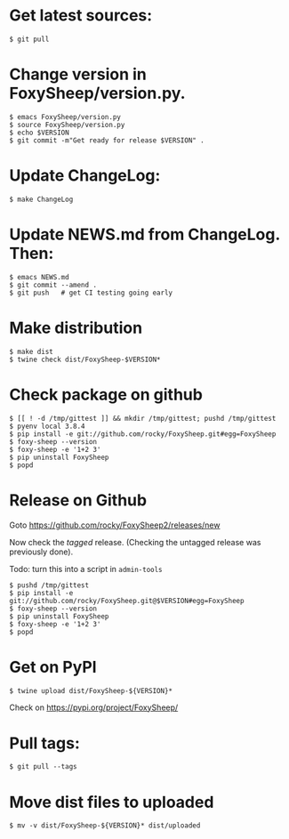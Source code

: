 # Get latest sources:

    $ git pull

# Change version in FoxySheep/version.py.

    $ emacs FoxySheep/version.py
    $ source FoxySheep/version.py
    $ echo $VERSION
    $ git commit -m"Get ready for release $VERSION" .


# Update ChangeLog:

    $ make ChangeLog

#  Update NEWS.md from ChangeLog. Then:

    $ emacs NEWS.md
    $ git commit --amend .
    $ git push   # get CI testing going early

# Make distribution

    $ make dist
	$ twine check dist/FoxySheep-$VERSION*

# Check package on github

	$ [[ ! -d /tmp/gittest ]] && mkdir /tmp/gittest; pushd /tmp/gittest
	$ pyenv local 3.8.4
	$ pip install -e git://github.com/rocky/FoxySheep.git#egg=FoxySheep
	$ foxy-sheep --version
	$ foxy-sheep -e '1+2 3'
	$ pip uninstall FoxySheep
	$ popd

# Release on Github

Goto https://github.com/rocky/FoxySheep2/releases/new

Now check the *tagged* release. (Checking the untagged release was previously done).

Todo: turn this into a script in `admin-tools`

	$ pushd /tmp/gittest
	$ pip install -e git://github.com/rocky/FoxySheep.git@$VERSION#egg=FoxySheep
	$ foxy-sheep --version
	$ pip uninstall FoxySheep
	$ foxy-sheep -e '1+2 3'
	$ popd


# Get on PyPI

	$ twine upload dist/FoxySheep-${VERSION}*

Check on https://pypi.org/project/FoxySheep/

# Pull tags:

    $ git pull --tags

# Move dist files to uploaded

	$ mv -v dist/FoxySheep-${VERSION}* dist/uploaded
